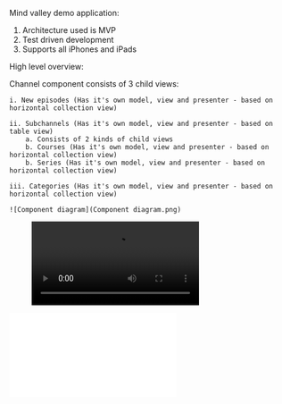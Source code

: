 Mind valley demo application:

1. Architecture used is MVP
2. Test driven development
3. Supports all iPhones and iPads

High level overview:

Channel component consists of 3 child views:

	i. New episodes (Has it's own model, view and presenter - based on horizontal collection view)

	ii. Subchannels (Has it's own model, view and presenter - based on table view)
		a. Consists of 2 kinds of child views
		b. Courses (Has it's own model, view and presenter - based on horizontal collection view)
		b. Series (Has it's own model, view and presenter - based on horizontal collection view)

	iii. Categories (Has it's own model, view and presenter - based on horizontal collection view)

	![Component diagram](Component diagram.png)

<figure class="video_container">
  <video controls="true" allowfullscreen="true">
    <source src="Demo.mp4" type="video/mp4">
  </video>
</figure>

<object data="Mindvalley_iOS_Coding_Challenge.pdf" type="application/pdf" width="700px" height="700px">
    <embed src="Mindvalley_iOS_Coding_Challenge.pdf">
    </embed>
</object>
